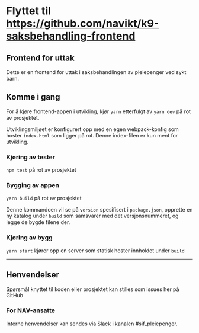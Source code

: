 # Flyttet til https://github.com/navikt/k9-saksbehandling-frontend


## Frontend for uttak

Dette er en frontend for uttak i saksbehandlingen av pleiepenger ved sykt barn.

## Komme i gang

For å kjøre frontend-appen i utvikling, kjør `yarn` etterfulgt av `yarn dev` på rot av prosjektet.

Utviklingsmiljøet er konfigurert opp med en egen webpack-konfig som hoster `index.html` som ligger på rot.
Denne index-filen er kun ment for utvikling.

### Kjøring av tester

`npm test` på rot av prosjektet

### Bygging av appen

`yarn build` på rot av prosjektet

Denne kommandoen vil se på `version` spesifisert i `package.json`, opprette en ny katalog under `build`
som samsvarer med det versjonsnummeret, og legge de bygde filene der.

### Kjøring av bygg

`yarn start` kjører opp en server som statisk hoster innholdet under `build`

---

## Henvendelser

Spørsmål knyttet til koden eller prosjektet kan stilles som issues her på GitHub

### For NAV-ansatte

Interne henvendelser kan sendes via Slack i kanalen #sif_pleiepenger.

